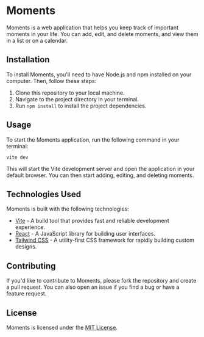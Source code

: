 # Moments

Moments is a web application that helps you keep track of important moments in your life. You can add, edit, and delete moments, and view them in a list or on a calendar.

## Installation

To install Moments, you'll need to have Node.js and npm installed on your computer. Then, follow these steps:

1. Clone this repository to your local machine.
2. Navigate to the project directory in your terminal.
3. Run `npm install` to install the project dependencies.

## Usage

To start the Moments application, run the following command in your terminal:

```
vite dev
```

This will start the Vite development server and open the application in your default browser. You can then start adding, editing, and deleting moments.

## Technologies Used

Moments is built with the following technologies:

- [Vite](https://vitejs.dev/) - A build tool that provides fast and reliable development experience.
- [React](https://react.dev/) - A JavaScript library for building user interfaces.
- [Tailwind CSS](https://tailwindcss.com/) - A utility-first CSS framework for rapidly building custom designs.

## Contributing

If you'd like to contribute to Moments, please fork the repository and create a pull request. You can also open an issue if you find a bug or have a feature request.

## License

Moments is licensed under the [MIT License](https://opensource.org/licenses/MIT).
